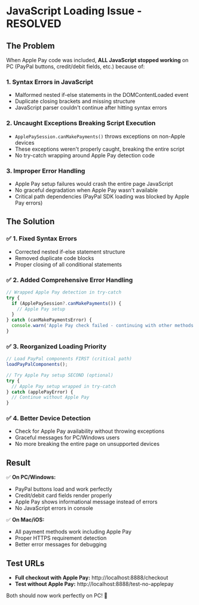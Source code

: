 # JavaScript Loading Issue - RESOLVED

## The Problem

When Apple Pay code was included, **ALL JavaScript stopped working** on PC (PayPal buttons, credit/debit fields, etc.) because of:

### 1. **Syntax Errors in JavaScript**

- Malformed nested if-else statements in the DOMContentLoaded event
- Duplicate closing brackets and missing structure
- JavaScript parser couldn't continue after hitting syntax errors

### 2. **Uncaught Exceptions Breaking Script Execution**

- `ApplePaySession.canMakePayments()` throws exceptions on non-Apple devices
- These exceptions weren't properly caught, breaking the entire script
- No try-catch wrapping around Apple Pay detection code

### 3. **Improper Error Handling**

- Apple Pay setup failures would crash the entire page JavaScript
- No graceful degradation when Apple Pay wasn't available
- Critical path dependencies (PayPal SDK loading was blocked by Apple Pay errors)

## The Solution

### ✅ **1. Fixed Syntax Errors**

- Corrected nested if-else statement structure
- Removed duplicate code blocks
- Proper closing of all conditional statements

### ✅ **2. Added Comprehensive Error Handling**

```javascript
// Wrapped Apple Pay detection in try-catch
try {
  if (ApplePaySession?.canMakePayments()) {
    // Apple Pay setup
  }
} catch (canMakePaymentsError) {
  console.warn('Apple Pay check failed - continuing with other methods');
}
```

### ✅ **3. Reorganized Loading Priority**

```javascript
// Load PayPal components FIRST (critical path)
loadPayPalComponents();

// Try Apple Pay setup SECOND (optional)
try {
  // Apple Pay setup wrapped in try-catch
} catch (applePayError) {
  // Continue without Apple Pay
}
```

### ✅ **4. Better Device Detection**

- Check for Apple Pay availability without throwing exceptions
- Graceful messages for PC/Windows users
- No more breaking the entire page on unsupported devices

## Result

✅ **On PC/Windows:**

- PayPal buttons load and work perfectly
- Credit/debit card fields render properly
- Apple Pay shows informational message instead of errors
- No JavaScript errors in console

✅ **On Mac/iOS:**

- All payment methods work including Apple Pay
- Proper HTTPS requirement detection
- Better error messages for debugging

## Test URLs

- **Full checkout with Apple Pay:** http://localhost:8888/checkout
- **Test without Apple Pay:** http://localhost:8888/test-no-applepay

Both should now work perfectly on PC! 🎉
